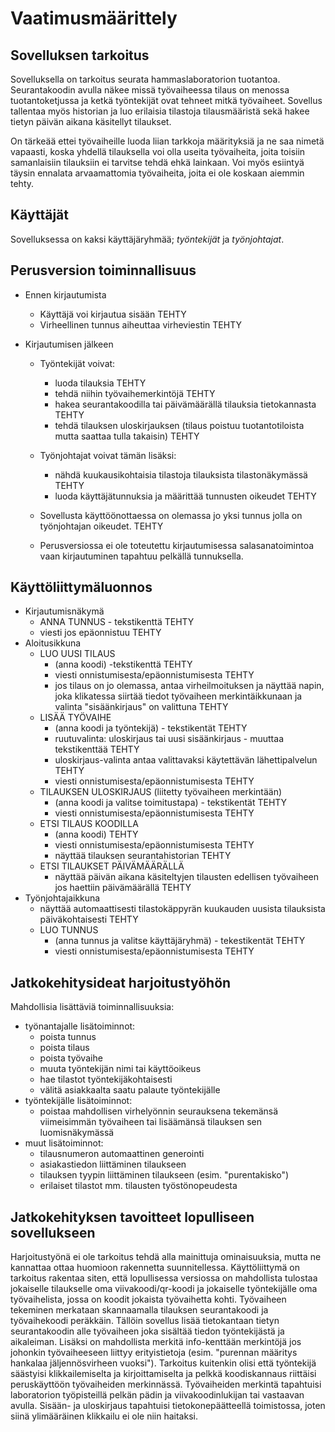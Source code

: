 # Vaatimusmäärittely

## Sovelluksen tarkoitus

Sovelluksella on tarkoitus seurata hammaslaboratorion tuotantoa. Seurantakoodin avulla näkee missä työvaiheessa tilaus on menossa tuotantoketjussa ja ketkä työntekijät ovat tehneet mitkä työvaiheet. Sovellus tallentaa myös historian ja luo erilaisia tilastoja tilausmääristä sekä hakee tietyn päivän aikana käsitellyt tilaukset. 

On tärkeää ettei työvaiheille luoda liian tarkkoja määrityksiä ja ne saa nimetä vapaasti, koska yhdellä tilauksella voi olla useita työvaiheita, joita toisiin samanlaisiin tilauksiin ei tarvitse tehdä ehkä lainkaan. Voi myös esiintyä täysin ennalata arvaamattomia työvaiheita, joita ei ole koskaan aiemmin tehty.

## Käyttäjät

Sovelluksessa on kaksi käyttäjäryhmää; *työntekijät* ja *työnjohtajat*. 

## Perusversion toiminnallisuus

- Ennen kirjautumista
  - Käyttäjä voi kirjautua sisään TEHTY
  - Virheellinen tunnus aiheuttaa virheviestin TEHTY

- Kirjautumisen jälkeen

  - Työntekijät voivat:
    - luoda tilauksia TEHTY
    - tehdä niihin työvaihemerkintöjä TEHTY
    - hakea seurantakoodilla tai päivämäärällä tilauksia tietokannasta TEHTY
    - tehdä tilauksen uloskirjauksen (tilaus poistuu tuotantotiloista mutta saattaa tulla takaisin) TEHTY

  - Työnjohtajat voivat tämän lisäksi:
    - nähdä kuukausikohtaisia tilastoja tilauksista tilastonäkymässä TEHTY
    - luoda käyttäjätunnuksia ja määrittää tunnusten oikeudet TEHTY
  
  - Sovellusta käyttöönottaessa on olemassa jo yksi tunnus jolla on työnjohtajan oikeudet. TEHTY
  
  - Perusversiossa ei ole toteutettu kirjautumisessa salasanatoimintoa vaan kirjautuminen tapahtuu pelkällä tunnuksella.

## Käyttöliittymäluonnos

- Kirjautumisnäkymä
  - ANNA TUNNUS - tekstikenttä TEHTY
  - viesti jos epäonnistuu TEHTY
- Aloitusikkuna
  - LUO UUSI TILAUS
    - (anna koodi) -tekstikenttä TEHTY
    - viesti onnistumisesta/epäonnistumisesta TEHTY
    - jos tilaus on jo olemassa, antaa virheilmoituksen ja näyttää napin, joka klikatessa siirtää tiedot työvaiheen merkintäikkunaan ja valinta "sisäänkirjaus" on valittuna TEHTY
  - LISÄÄ TYÖVAIHE
    - (anna koodi ja työntekijä) - tekstikentät TEHTY
    - ruutuvalinta: uloskirjaus tai uusi sisäänkirjaus - muuttaa tekstikenttää TEHTY
    - uloskirjaus-valinta antaa valittavaksi käytettävän lähettipalvelun TEHTY
    - viesti onnistumisesta/epäonnistumisesta TEHTY
  - TILAUKSEN ULOSKIRJAUS (liitetty työvaiheen merkintään)
    - (anna koodi ja valitse toimitustapa) - tekstikentät TEHTY
    - viesti onnistumisesta/epäonnistumisesta TEHTY
  - ETSI TILAUS KOODILLA
    - (anna koodi) TEHTY
    - viesti onnistumisesta/epäonnistumisesta TEHTY
    - näyttää tilauksen seurantahistorian TEHTY
  - ETSI TILAUKSET PÄIVÄMÄÄRÄLLÄ
    - näyttää päivän aikana käsiteltyjen tilausten edellisen työvaiheen jos haettiin päivämäärällä TEHTY
- Työnjohtajaikkuna
  - näyttää automaattisesti tilastokäppyrän kuukauden uusista tilauksista päiväkohtaisesti TEHTY
  - LUO TUNNUS
    - (anna tunnus ja valitse käyttäjäryhmä) - tekestikentät TEHTY
    - viesti onnistumisesta/epäonnistumisesta TEHTY
    
    
## Jatkokehitysideat harjoitustyöhön

Mahdollisia lisättäviä toiminnallisuuksia:
  - työnantajalle lisätoiminnot:
    - poista tunnus
    - poista tilaus
    - poista työvaihe
    - muuta työntekijän nimi tai käyttöoikeus
    - hae tilastot työntekijäkohtaisesti
    - välitä asiakkaalta saatu palaute työntekijälle
  - työntekijälle lisätoiminnot:
    - poistaa mahdollisen virhelyönnin seurauksena tekemänsä viimeisimmän työvaiheen tai lisäämänsä tilauksen sen luomisnäkymässä
  - muut lisätoiminnot:
  	- tilausnumeron automaattinen generointi
  	- asiakastiedon liittäminen tilaukseen
    - tilauksen tyypin liittäminen tilaukseen (esim. "purentakisko")
    - erilaiset tilastot mm. tilausten työstönopeudesta
    

## Jatkokehityksen tavoitteet lopulliseen sovellukseen

Harjoitustyönä ei ole tarkoitus tehdä alla mainittuja ominaisuuksia, mutta ne kannattaa ottaa huomioon rakennetta suunnitellessa.
Käyttöliittymä on tarkoitus rakentaa siten, että lopullisessa versiossa on mahdollista tulostaa jokaiselle tilaukselle oma viivakoodi/qr-koodi ja jokaiselle työntekijälle oma työvaihelista, jossa on koodit jokaista työvaihetta kohti. Työvaiheen tekeminen merkataan skannaamalla tilauksen seurantakoodi ja työvaihekoodi peräkkäin. Tällöin sovellus lisää tietokantaan tietyn seurantakoodin alle työvaiheen joka sisältää tiedon työntekijästä ja aikaleiman. Lisäksi on mahdollista merkitä info-kenttään merkintöjä jos johonkin työvaiheeseen liittyy erityistietoja (esim. "purennan määritys hankalaa jäljennösvirheen vuoksi"). Tarkoitus kuitenkin olisi että työntekijä säästyisi klikkailemiselta ja kirjoittamiselta ja pelkkä koodiskannaus riittäisi peruskäyttöön työvaiheiden merkinnässä. Työvaiheiden merkintä tapahtuisi laboratorion työpisteillä pelkän pädin ja viivakoodinlukijan tai vastaavan avulla.
Sisään- ja uloskirjaus tapahtuisi tietokonepäätteellä toimistossa, joten siinä ylimääräinen klikkailu ei ole niin haitaksi.

